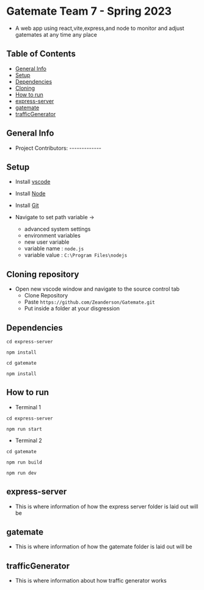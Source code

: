 # Gatemate Team 7 - Spring 2023
* A web app using react,vite,express,and node to monitor and adjust gatemates at any time any place

## Table of Contents
* [General Info](#general-info)
* [Setup](#setup)
* [Dependencies](#dependencies)
* [Cloning](#cloning-repo)
* [How to run](#how-to-run)
* [express-server](#express-server)
* [gatemate](#gatemate)
* [trafficGenerator](#trafficgenerator)

## General Info
* Project Contributors: -------------

## Setup
* Install [vscode](https://code.visualstudio.com/download/)

* Install [Node](https://nodejs.org/en/download)

* Install [Git](https://git-scm.com/download/win)

* Navigate to set path variable ->
    * advanced system settings
    * environment variables
    * new user variable
    * variable name :  `node.js`
    * variable value : `C:\Program Files\nodejs`


## Cloning repository
* Open new vscode window and navigate to the source control tab
    * Clone Repository
    * Paste `https://github.com/Zeanderson/Gatemate.git`
    * Put inside a folder at your disgression


## Dependencies
```
cd express-server
```
```
npm install 
```
```
cd gatemate
```
```
npm install 
```

## How to run
* Terminal 1 
```
cd express-server
```
```
npm run start
```

* Terminal 2
```
cd gatemate
```
```
npm run build
```
```
npm run dev
```

## express-server
* This is where information of how the express server folder is laid out will be

## gatemate 
* This is where information of how the gatemate folder is laid out will be

## trafficGenerator
* This is where information about how traffic generator works